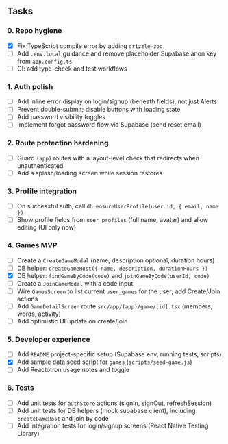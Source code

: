 ## Tasks

### 0. Repo hygiene

- [x] Fix TypeScript compile error by adding `drizzle-zod`
- [ ] Add `.env.local` guidance and remove placeholder Supabase anon key from `app.config.ts`
- [ ] CI: add type-check and test workflows

### 1. Auth polish

- [ ] Add inline error display on login/signup (beneath fields), not just Alerts
- [ ] Prevent double-submit; disable buttons with loading state
- [ ] Add password visibility toggles
- [ ] Implement forgot password flow via Supabase (send reset email)

### 2. Route protection hardening

- [ ] Guard `(app)` routes with a layout-level check that redirects when unauthenticated
- [ ] Add a splash/loading screen while session restores

### 3. Profile integration

- [ ] On successful auth, call `db.ensureUserProfile(user.id, { email, name })`
- [ ] Show profile fields from `user_profiles` (full name, avatar) and allow editing (UI only now)

### 4. Games MVP

- [ ] Create a `CreateGameModal` (name, description optional, duration hours)
- [ ] DB helper: `createGameHost({ name, description, durationHours })`
- [x] DB helper: `findGameByCode(code)` and `joinGameByCode(userId, code)`
- [ ] Create a `JoinGameModal` with a code input
- [ ] Wire `GamesScreen` to list current `user_games` for the user; add Create/Join actions
- [ ] Add `GameDetailScreen` route `src/app/(app)/game/[id].tsx` (members, words, activity)
- [ ] Add optimistic UI update on create/join

### 5. Developer experience

- [ ] Add `README` project-specific setup (Supabase env, running tests, scripts)
- [x] Add sample data seed script for `games` (`scripts/seed-game.js`)
- [ ] Add Reactotron usage notes and toggle

### 6. Tests

- [ ] Add unit tests for `authStore` actions (signIn, signOut, refreshSession)
- [ ] Add unit tests for DB helpers (mock supabase client), including `createGameHost` and join by code
- [ ] Add integration tests for login/signup screens (React Native Testing Library)
